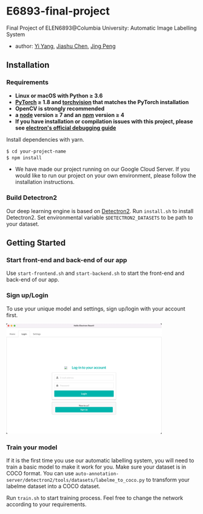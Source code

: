 # E6893-final-project
Final Project of ELEN6893@Columbia University: Automatic Image Labelling System
- author: [Yi Yang](https://github.com/yaannnik), [Jiashu Chen](https://github.com/Jiashu0326), [Jing Peng](https://github.com/paterlisia)

## Installation

### Requirements

- **Linux or macOS with Python ≥ 3.6**
- **[PyTorch](https://pytorch.org/) ≥ 1.8 and [torchvision](https://github.com/pytorch/vision/) that matches the PyTorch installation**
- **OpenCV is strongly recommended**
- **a [node](https://nodejs.org/en/) version ≥ 7 and an [npm](https://www.npmjs.com/) version ≥ 4**
- **If you have installation or compilation issues with this project, please see [electron's official debugging guide](https://github.com/chentsulin/electron-react-boilerplate/issues/400)**

Install dependencies with yarn.

```bash
$ cd your-project-name
$ npm install
```



* We have made our project running on our Google Cloud Server. If you would like to run our project on your own environment, please follow the installation instructions.



### Build Detectron2

Our deep learning engine is based on [Detectron2](https://github.com/facebookresearch/detectron2). Run `install.sh` to install Detectron2. Set environmental variable `$DETECTRON2_DATASETS` to be path to your dataset.



## Getting Started

### Start front-end and back-end of our app

Use `start-frontend.sh` and `start-backend.sh` to start the front-end and back-end of our app.



### Sign up/Login

To use your unique model and settings, sign up/login with your account first.

<img src="./figures/login.png" alt="Login" style="zoom:40%;" />



### Train your model

If it is the first time you use our automatic labelling system, you will need to train a basic model to make it work for you. Make sure your dataset is in COCO format. You can use `auto-annotation-server/detectron2/tools/datasets/labelme_to_coco.py` to transform your labelme dataset into a COCO dataset.

Run `train.sh` to start training process. Feel free to change the network according to your requirements.

